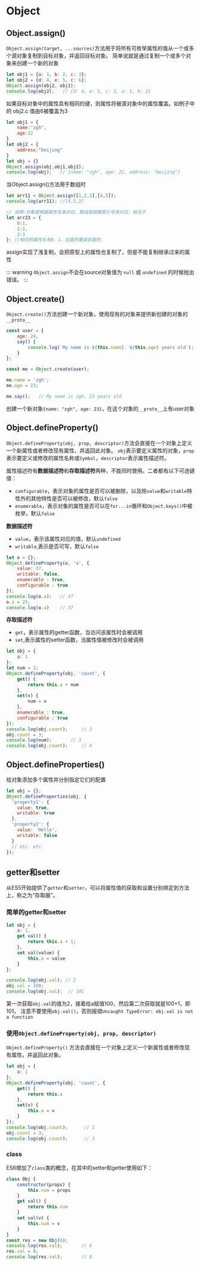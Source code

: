 # Object

## Object.assign()
`Object.assign(target, ...sources)`方法用于将所有可枚举属性的值从一个或多个源对象复制到目标对象，并返回目标对象。
简单说就是通过复制一个或多个对象来创建一个新的对象
```js
let obj1 = {a: 1, b: 2, c: 3};
let obj2 = {d: 4, e: 5, c: 6};
Object.assign(obj2, obj1);
console.log(obj2);   // {d: 4, e: 5, c: 3, a: 1, b: 2}
```
如果目标对象中的属性具有相同的键，则属性将被源对象中的属性覆盖。如例子中的 obj2.c 值由6被覆盖为3

```js
let obj1 = {
    name:"zgh",
    age:22
}
let obj2 = {
    address:"beijing"
}
let obj = {}
Object.assign(obj,obj1,obj2);
console.log(obj);   // {name: "zgh", age: 22, address: "beijing"}
```
当Object.assign()方法用于数组时
```js
let arr11 = Object.assign([1,2,3],[4,5]);
console.log(arr11); //[4,5,3]

// 说明:对象是根据属性名来对应，数组是根据索引号来对应，相当于
let arr23 = {
    0:1,
    1:2,
    2:3
}; //相同的属性名有0、1，后面的覆盖前面的.
```

assign实现了浅复制，会把原型上的属性也复制了，但是不能复制继承过来的属性

::: warning
`Object.assign`不会在source对象值为 `null` 或 `undefined` 的时候抛出错误。
:::

## Object.create()
`Object.create()`方法创建一个新对象，使用现有的对象来提供新创建的对象的`__proto__`

```js
const user = {
    age: 24,
    say() {
        console.log(`My name is ${this.name}. ${this.age} years old`);
    }
};

const me = Object.create(user);

me.name = 'zgh';
me.age = 23;

me.say();   // My name is zgh. 23 years old
```
创建一个新对象`{name: "zgh", age: 23}`，在这个对象的`__proto__`上有user对象

## Object.defineProperty()
`Object.defineProperty(obj, prop, descriptor)`方法会直接在一个对象上定义一个新属性或者修改现有属性，并返回此对象。
`obj`表示要定义属性的对象，`prop`表示要定义或修改的属性名称或`Symbol`，`descriptor`表示属性描述符。

属性描述符有**数据描述符**和**存取描述符**两种，不能同时使用。二者都有以下可选键值：
* `configurable`，表示对象的属性是否可以被删除，以及除`value`和`writable`特性外的其他特性是否可以被修改，默认`false`
* `enumerable`，表示对象的属性是否可以在`for...in`循环和`Object.keys()`中被枚举，默认`false`

**数据描述符**
+ `value`，表示该属性对应的值，默认`undefined`
+ `writable`,表示是否可写，默认`false`
```js
let o = {}; 
Object.defineProperty(o, 'a', {
    value: 37,
    writable: false,
    enumerable : true,
    configurable : true
});
console.log(o.a);   // 37
o.a = 25;
console.log(o.a)    // 37
```

**存取描述符**
+ `get`，表示属性的getter函数，当访问该属性时会被调用
+ `set`,表示属性的setter函数，当属性值被修改时会被调用
```js
let obj = {
    a: 1
};
let num = 2;
Object.defineProperty(obj, 'count', {
    get() {
        return this.a + num
    },
    set(v) {
        num = v
    },
    enumerable : true,
    configurable : true
});
console.log(obj.count);     // 3
obj.count = 3;
console.log(num);       // 3
console.log(obj.count);     // 4
```
## Object.defineProperties()
给对象添加多个属性并分别指定它们的配置
```js
let obj = {};
Object.defineProperties(obj, {
  'property1': {
    value: true,
    writable: true
  },
  'property2': {
    value: 'Hello',
    writable: false
  }
  // etc. etc.
});
```




## getter和setter
从ES5开始提供了`getter`和`setter`，可以将属性值的获取和设置分别绑定到方法上，称之为“存取器”。

### 简单的getter和setter
```js
let obj = {
    a: 1,
    get val() {
        return this.a + 1;
    },
    set val(value) {
        this.a = value
    }
};

console.log(obj.val); // 2
obj.val = 100;
console.log(obj.val);  // 101
```
第一次获取`obj.val`的值为2，接着给a赋值100，然后第二次获取就是100+1，即101。
注意不要使用`obj.val()`，否则报错`Uncaught TypeError: obj.val is not a function`

### 使用`Object.defineProperty(obj, prop, descriptor)`
`Object.defineProperty()` 方法会直接在一个对象上定义一个新属性或者修改现有属性，并返回此对象。
```js
let obj = {
    a: 1
};
Object.defineProperty(obj, 'count', {
    get() {
        return this.a
    },
    set(v) {
        this.a = v
    }
});
console.log(obj.count);      // 1
obj.count = 3;
console.log(obj.count);      // 3
```

### class
ES6增加了`class`类的概念，在其中的setter和getter使用如下：
```js
class Obj {
    constructor(props) {
        this.num = props
    }
    get val() {
        return this.num
    }
    set val(v) {
        this.num = v
    }
}
const res = new Obj(6);
console.log(res.val);       // 6
res.val = 8;
console.log(res.val);       // 8
```